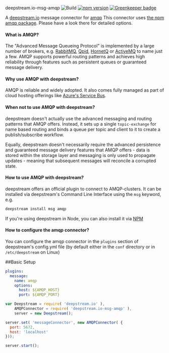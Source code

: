 deepstream.io-msg-amqp ![Build](https://travis-ci.org/deepstreamIO/deepstream.io-msg-amqp.svg?branch=master) [![npm version](https://badge.fury.io/js/deepstream.io-msg-amqp.svg)](http://badge.fury.io/js/deepstream.io-msg-amqp) [![Greenkeeper badge](https://badges.greenkeeper.io/deepstreamIO/deepstream.io-msg-amqp.svg)](https://greenkeeper.io/)


A [deepstream.io](http://deepstream.io/) message connector for [amqp](https://www.amqp.org/)
This connector uses [the npm amqp package](https://www.npmjs.com/package/amqp). Please have a look there for detailed options.

#### What is AMQP?
The "Advanced Message Queueing Protocol" is implemented by a large number of brokers, e.g. [RabbitMQ](https://www.rabbitmq.com/), [Qpid](https://qpid.apache.org/), [HornetQ](http://hornetq.jboss.org/) or [ActiveMQ](http://activemq.apache.org/) to name just a few. AMQP supports powerful routing patterns and achieves high reliability through features such as persistent queues or guaranteed message delivery.

#### Why use AMQP with deepstream?
AMQP is reliable and widely adopted. It also comes fully managed as part of cloud hosting offerings like [Azure's Service Bus](https://azure.microsoft.com/en-us/services/service-bus/).

#### When not to use AMQP with deepstream?
deepstream doesn't actually use the advanced messaging and routing patterns that AMQP offers. Instead, it sets up a single `topic-exchange` for name based routing and binds a queue per topic and client to it to create a publish/subscribe workflow.

Equally, deepstream doesn't necessarily require the advanced persistence and guaranteed message delivery features that AMQP offers - data is stored within the storage layer and messaging is only used to propagate updates - meaning that subsequent messages will reconcile a corrupted state.

#### How to use AMQP with deepstream?
deepstream offers an official plugin to connect to AMQP-clusters. It can be installed via deepstream's Command Line Interface using the `msg` keyword, e.g.

```bash
deepstream install msg amqp
```

If you're using deepstream in Node, you can also install it via [NPM](https://www.npmjs.com/package/deepstream.io-msg-amqp)

#### How to configure the amqp connector?
You can configure the amqp connector in the `plugins` section of deepstream's config.yml file (by default either in the `conf` directory or in `/etc/deepstream` on Linux)

##Basic Setup
```yaml
plugins:
  message:
    name: amqp
    options:
      host: ${AMQP_HOST}
      port: ${AMQP_PORT}
```

```javascript
var Deepstream = require( 'deepstream.io' ),
    AMQPConnector = require( 'deepstream.io-msg-amqp' ),
    server = new Deepstream();

server.set( 'messageConnector', new AMQPConnector( {
  port: 5672,
  host: 'localhost'
}));

server.start();
```
